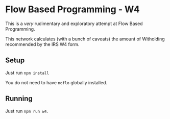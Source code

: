 # Flow Based Programming - W4

This is a _very_ rudimentary and exploratory attempt at Flow Based Programming.

This network calculates (with a bunch of caveats) the amount
of Witholding recommended by the IRS W4 form.

## Setup

Just run `npm install`

You do not need to have `noflo` globally installed.

## Running

Just run `npm run w4`.
